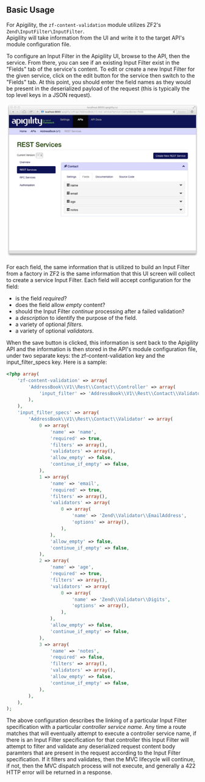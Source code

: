 Basic Usage
-----------

For Apigility, the `zf-content-validation` module utilizes ZF2's `Zend\InputFilter\InputFilter`.  
Apigility will take information from the UI and write it to the target API's module configuration 
file.

To configure an Input Filter in the Apigility UI, browse to the API, then the service.  From there, 
you can see if an existing Input Filter exist in the "Fields" tab of the service's content.  To 
edit or create a new Input Filter for the given service, click on the edit button for the service
then switch to the "Fields" tab.  At this point, you should enter the field names as they would
be present in the deserialized payload of the request (this is typically the top level keys in a 
JSON request).

![content-validation-basic-usage-fields](/asset/apigility-documentation/img/content-validation-basic-usage-fields.jpg)

For each field, the same information that is utilized to build an Input Filter from a factory
in ZF2 is the same information that this UI screen will collect to create a service Input Filter.
Each field will accept configuration for the field:

- is the field _required_?
- does the field allow _empty_ content?
- should the Input Filter _continue_ processing after a failed validation?
- a _description_ to identify the purpose of the field.
- a variety of optional _filters_.
- a variety of optional _validators_.

When the save button is clicked, this information is sent back to the Apigility API and the 
information is then stored in the API's module configuration file, under two separate keys: the 
zf-content-validation key and the input_filter_specs key.  Here is a sample:

```php
<?php array(
    'zf-content-validation' => array(
        'AddressBook\\V1\\Rest\\Contact\\Controller' => array(
            'input_filter' => 'AddressBook\\V1\\Rest\\Contact\\Validator',
        ),
    ),
    'input_filter_specs' => array(
        'AddressBook\\V1\\Rest\\Contact\\Validator' => array(
            0 => array(
                'name' => 'name',
                'required' => true,
                'filters' => array(),
                'validators' => array(),
                'allow_empty' => false,
                'continue_if_empty' => false,
            ),
            1 => array(
                'name' => 'email',
                'required' => true,
                'filters' => array(),
                'validators' => array(
                    0 => array(
                        'name' => 'Zend\\Validator\\EmailAddress',
                        'options' => array(),
                    ),
                ),
                'allow_empty' => false,
                'continue_if_empty' => false,
            ),
            2 => array(
                'name' => 'age',
                'required' => true,
                'filters' => array(),
                'validators' => array(
                    0 => array(
                        'name' => 'Zend\\Validator\\Digits',
                        'options' => array(),
                    ),
                ),
                'allow_empty' => false,
                'continue_if_empty' => false,
            ),
            3 => array(
                'name' => 'notes',
                'required' => false,
                'filters' => array(),
                'validators' => array(),
                'allow_empty' => false,
                'continue_if_empty' => false,
            ),
        ),
    ),
);
```

The above configuration describes the linking of a particular Input Filter specification with a
particular _controller service name_.  Any time a route matches that will eventually attempt to
execute a controller service name, if there is an Input Filter specification for that controller
this Input Filter will attempt to filter and validate any deserialized request content body
paramters that are present in the request according to the Input Filter specification.  If it
filters and validates, then the MVC lifecycle will continue, if not, then the MVC dispatch process
will not execute, and generally a 422 HTTP error will be returned in a response.